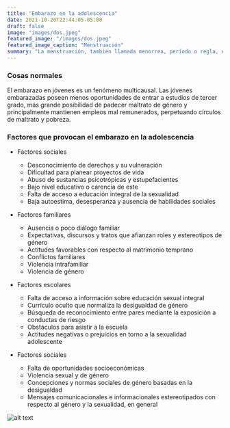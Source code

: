 ```yaml
---
title: "Embarazo en la adolescencia"
date: 2021-10-20T22:44:05-05:00
draft: false
image: "images/dos.jpeg"
featured_image: "/images/dos.jpeg"
featured_image_caption: "Menstruación"
summary: "La menstruación, también llamada menorrea, período o regla, es la expulsión de sangre y mucosa que experimentan algunas hembras mamíferas ​ desde el endometrio y hacia la vagina. En las hembras humanas esto ocurre durante un promedio de entre tres y siete días cada mes. Wikipedia."
---
```

### Cosas normales
El embarazo en jóvenes es un fenómeno multicausal. Las jóvenes embarazadas poseen menos oportunidades de entrar a estudios de tercer grado, más grande posibilidad de padecer maltrato de género y principalmente mantienen empleos mal remunerados, perpetuando círculos de maltrato y pobreza.

### Factores que provocan el embarazo en la adolescencia
- Factores sociales
    - Desconocimiento de derechos y su vulneración
    - Dificultad para planear proyectos de vida
    - Abuso de sustancias psicotrópicas y estupefacientes
    - Bajo nivel educativo o carencia de este
    - Falta de acceso a educación integral de la sexualidad
    - Baja autoestima, desesperanza y ausencia de habilidades sociales

- Factores familiares
    - Ausencia o poco diálogo familiar
    - Expectativas, discursos y tratos que afianzan roles y estereotipos de género
    - Actitudes favorables con respecto al matrimonio temprano
    - Conflictos familiares
    - Violencia intrafamiliar
    - Violencia de género

- Factores escolares
    - Falta de acceso a información sobre educación sexual integral
    - Currículo oculto que normaliza la desigualdad de género
    - Búsqueda de reconocimiento entre pares mediante la exposición a conductas de riesgo
    - Obstáculos para asistir a la escuela
    - Actitudes negativas o prejuicios en torno a la sexualidad adolescente

- Factores sociales
    - Falta de oportunidades socioeconómicas
    - Violencia sexual y de género
    - Concepciones y normas sociales de género basadas en la desigualdad
    - Mensajes comunicacionales e informacionales estereotipados con respecto al género y la sexualidad, en general

![alt text](/images/dos.jpeg)
